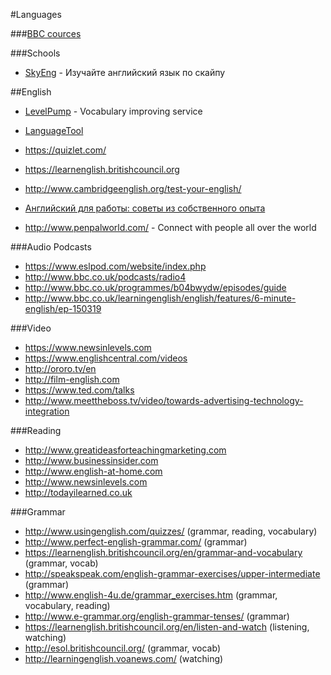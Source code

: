 #Languages

###[BBC cources](http://www.bbc.co.uk/learningenglish/english/course/upper-intermediate)

###Schools

- [SkyEng](http://skyeng.ru/) - Изучайте английский язык по скайпу

##English

- [LevelPump](http://www.levelpump.com/) - Vocabulary improving service
- [LanguageTool](https://languagetool.org/)

- https://quizlet.com/
- https://learnenglish.britishcouncil.org
- http://www.cambridgeenglish.org/test-your-english/

- [Английский для работы: советы из собственного опыта](https://geektimes.ru/company/plarium/blog/272338/)

- http://www.penpalworld.com/ - Connect with people all over the world

###Audio Podcasts

- https://www.eslpod.com/website/index.php
- http://www.bbc.co.uk/podcasts/radio4
- http://www.bbc.co.uk/programmes/b04bwydw/episodes/guide
- http://www.bbc.co.uk/learningenglish/english/features/6-minute-english/ep-150319

###Video

- https://www.newsinlevels.com
- https://www.englishcentral.com/videos
- http://ororo.tv/en
- http://film-english.com
- https://www.ted.com/talks
- http://www.meettheboss.tv/video/towards-advertising-technology-integration

###Reading

- http://www.greatideasforteachingmarketing.com
- http://www.businessinsider.com
- http://www.english-at-home.com
- http://www.newsinlevels.com
- http://todayilearned.co.uk

###Grammar

- http://www.usingenglish.com/quizzes/ (grammar, reading, vocabulary)
- http://www.perfect-english-grammar.com/ (grammar)
- https://learnenglish.britishcouncil.org/en/grammar-and-vocabulary (grammar, vocab)
- http://speakspeak.com/english-grammar-exercises/upper-intermediate (grammar)
- http://www.english-4u.de/grammar_exercises.htm (grammar, vocabulary, reading)
- http://www.e-grammar.org/english-grammar-tenses/ (grammar)
- https://learnenglish.britishcouncil.org/en/listen-and-watch (listening, watching)
- http://esol.britishcouncil.org/ (grammar, vocab)
- http://learningenglish.voanews.com/ (watching)
